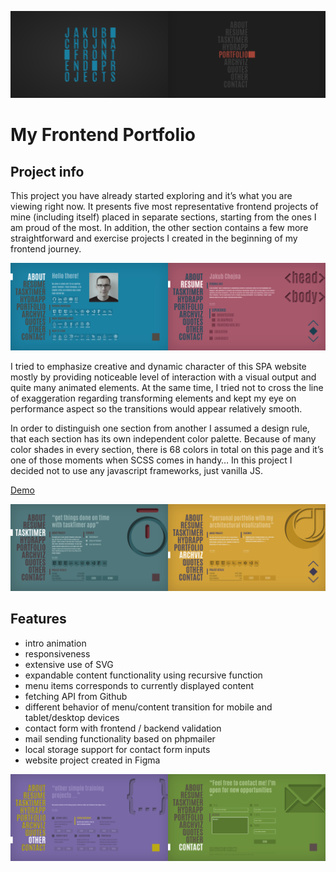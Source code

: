 ![website screenshot](app/assets/markdown/markdown_1.jpg)

# My Frontend Portfolio

## Project info
This project you have already started exploring and it’s what you are viewing right now. It presents five most representative frontend projects of mine (including itself) placed in separate sections, starting from the ones I am proud of the most. In addition, the other section contains a few more straightforward and exercise projects I created in the beginning of my frontend journey.

![website screenshot](app/assets/markdown/markdown_2.jpg)

I tried to emphasize creative and dynamic character of this SPA website mostly by providing noticeable level of interaction with a visual output and quite many animated elements. At the same time, I tried not to cross the line of exaggeration regarding transforming elements and kept my eye on performance aspect so the transitions would appear relatively smooth.

In order to distinguish one section from another I assumed a design rule, that each section has its own independent color palette. Because of many color shades in every section, there is 68 colors in total on this page and it’s one of those moments when SCSS comes in handy… In this project I decided not to use any javascript frameworks, just vanilla JS.

[Demo](http://frontend.jakubchojna.pl/)

![website screenshot](app/assets/markdown/markdown_3.jpg)


## Features

* intro animation
* responsiveness
* extensive use of SVG
* expandable content functionality using recursive function
* menu items corresponds to currently displayed content
* fetching API from Github
* different behavior of menu/content transition for mobile and tablet/desktop devices
* contact form with frontend / backend validation
* mail sending functionality based on phpmailer
* local storage support for contact form inputs
* website project created in Figma

![website screenshot](app/assets/markdown/markdown_4.jpg)